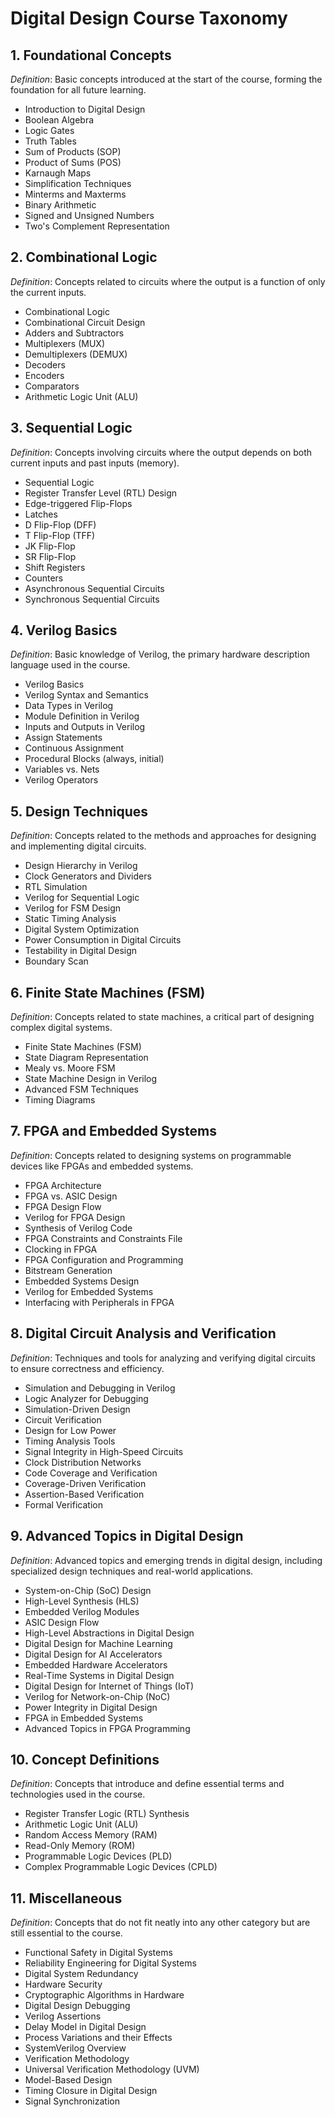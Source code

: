 
# Digital Design Course Taxonomy

## 1. Foundational Concepts
*Definition*: Basic concepts introduced at the start of the course, forming the foundation for all future learning.

- Introduction to Digital Design
- Boolean Algebra
- Logic Gates
- Truth Tables
- Sum of Products (SOP)
- Product of Sums (POS)
- Karnaugh Maps
- Simplification Techniques
- Minterms and Maxterms
- Binary Arithmetic
- Signed and Unsigned Numbers
- Two's Complement Representation

## 2. Combinational Logic
*Definition*: Concepts related to circuits where the output is a function of only the current inputs.

- Combinational Logic
- Combinational Circuit Design
- Adders and Subtractors
- Multiplexers (MUX)
- Demultiplexers (DEMUX)
- Decoders
- Encoders
- Comparators
- Arithmetic Logic Unit (ALU)

## 3. Sequential Logic
*Definition*: Concepts involving circuits where the output depends on both current inputs and past inputs (memory).

- Sequential Logic
- Register Transfer Level (RTL) Design
- Edge-triggered Flip-Flops
- Latches
- D Flip-Flop (DFF)
- T Flip-Flop (TFF)
- JK Flip-Flop
- SR Flip-Flop
- Shift Registers
- Counters
- Asynchronous Sequential Circuits
- Synchronous Sequential Circuits

## 4. Verilog Basics
*Definition*: Basic knowledge of Verilog, the primary hardware description language used in the course.

- Verilog Basics
- Verilog Syntax and Semantics
- Data Types in Verilog
- Module Definition in Verilog
- Inputs and Outputs in Verilog
- Assign Statements
- Continuous Assignment
- Procedural Blocks (always, initial)
- Variables vs. Nets
- Verilog Operators

## 5. Design Techniques
*Definition*: Concepts related to the methods and approaches for designing and implementing digital circuits.

- Design Hierarchy in Verilog
- Clock Generators and Dividers
- RTL Simulation
- Verilog for Sequential Logic
- Verilog for FSM Design
- Static Timing Analysis
- Digital System Optimization
- Power Consumption in Digital Circuits
- Testability in Digital Design
- Boundary Scan

## 6. Finite State Machines (FSM)
*Definition*: Concepts related to state machines, a critical part of designing complex digital systems.

- Finite State Machines (FSM)
- State Diagram Representation
- Mealy vs. Moore FSM
- State Machine Design in Verilog
- Advanced FSM Techniques
- Timing Diagrams

## 7. FPGA and Embedded Systems
*Definition*: Concepts related to designing systems on programmable devices like FPGAs and embedded systems.

- FPGA Architecture
- FPGA vs. ASIC Design
- FPGA Design Flow
- Verilog for FPGA Design
- Synthesis of Verilog Code
- FPGA Constraints and Constraints File
- Clocking in FPGA
- FPGA Configuration and Programming
- Bitstream Generation
- Embedded Systems Design
- Verilog for Embedded Systems
- Interfacing with Peripherals in FPGA

## 8. Digital Circuit Analysis and Verification
*Definition*: Techniques and tools for analyzing and verifying digital circuits to ensure correctness and efficiency.

- Simulation and Debugging in Verilog
- Logic Analyzer for Debugging
- Simulation-Driven Design
- Circuit Verification
- Design for Low Power
- Timing Analysis Tools
- Signal Integrity in High-Speed Circuits
- Clock Distribution Networks
- Code Coverage and Verification
- Coverage-Driven Verification
- Assertion-Based Verification
- Formal Verification

## 9. Advanced Topics in Digital Design
*Definition*: Advanced topics and emerging trends in digital design, including specialized design techniques and real-world applications.

- System-on-Chip (SoC) Design
- High-Level Synthesis (HLS)
- Embedded Verilog Modules
- ASIC Design Flow
- High-Level Abstractions in Digital Design
- Digital Design for Machine Learning
- Digital Design for AI Accelerators
- Embedded Hardware Accelerators
- Real-Time Systems in Digital Design
- Digital Design for Internet of Things (IoT)
- Verilog for Network-on-Chip (NoC)
- Power Integrity in Digital Design
- FPGA in Embedded Systems
- Advanced Topics in FPGA Programming

## 10. Concept Definitions
*Definition*: Concepts that introduce and define essential terms and technologies used in the course.

- Register Transfer Logic (RTL) Synthesis
- Arithmetic Logic Unit (ALU)
- Random Access Memory (RAM)
- Read-Only Memory (ROM)
- Programmable Logic Devices (PLD)
- Complex Programmable Logic Devices (CPLD)

## 11. Miscellaneous
*Definition*: Concepts that do not fit neatly into any other category but are still essential to the course.

- Functional Safety in Digital Systems
- Reliability Engineering for Digital Systems
- Digital System Redundancy
- Hardware Security
- Cryptographic Algorithms in Hardware
- Digital Design Debugging
- Verilog Assertions
- Delay Model in Digital Design
- Process Variations and their Effects
- SystemVerilog Overview
- Verification Methodology
- Universal Verification Methodology (UVM)
- Model-Based Design
- Timing Closure in Digital Design
- Signal Synchronization
